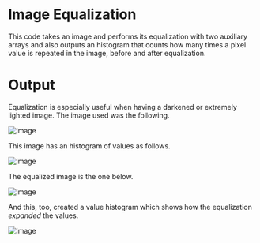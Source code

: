# Image Equalization

This code takes an image and performs its equalization with two auxiliary arrays and also outputs an histogram that counts how many times a pixel value is repeated in the image, before and after equalization. <br />

# Output

Equalization is especially useful when having a darkened or extremely lighted image. The image used was the following. <br />

![image](https://github.com/the-other-mariana/image-processing-algorithms/blob/master/005-equalization/original.png?raw=true) <br/>

This image has an histogram of values as follows. <br />

![image](https://github.com/the-other-mariana/image-processing-algorithms/blob/master/005-equalization/original-histogram.png?raw=true) <br/>

The equalized image is the one below. <br />

![image](https://github.com/the-other-mariana/image-processing-algorithms/blob/master/005-equalization/equalized.png?raw=true) <br/>

And this, too, created a value histogram which shows how the equalization *expanded* the values. <br />

![image](https://github.com/the-other-mariana/image-processing-algorithms/blob/master/005-equalization/equalized-histogram.png?raw=true) <br/>
